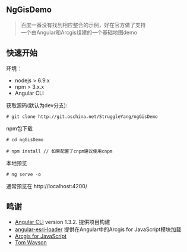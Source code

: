 ## NgGisDemo

> 百度一番没有找到相应整合的示例，好在官方做了支持  
> 一个由Angular和Arcgis组建的一个基础地图demo

## 快速开始
环境：
- nodejs > 6.9.x 
- npm > 3.x.x
- Angular CLI

获取源码(默认为dev分支):
```
# git clone http://git.oschina.net/StruggleYang/ngGisDemo
```
npm包下载
```
# cd ngGisDemo

# npm install // 如果配置了cnpm建议使用cnpm
```
本地预览
```
# ng serve -o
```
通常预览在 http://localhost:4200/

## 鸣谢
- [Angular CLI](https://github.com/angular/angular-cli) version 1.3.2. 提供项目构建
- [angular-esri-loader](https://github.com/tomwayson/angular-esri-loader) 提供在Angular中的Arcgis for JavaScript模块加载
- [Arcgis for JavaScript](https://developers.arcgis.com/javascript/3/)
- [Tom Wayson](https://github.com/tomwayson)

